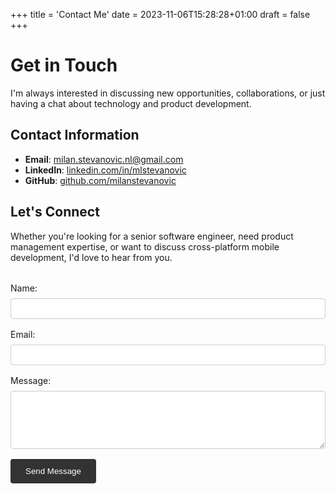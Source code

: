 +++
title = 'Contact Me'
date = 2023-11-06T15:28:28+01:00
draft = false
+++

# Get in Touch

I'm always interested in discussing new opportunities, collaborations, or just having a chat about technology and product development.

## Contact Information

- **Email**: [milan.stevanovic.nl@gmail.com](mailto:milan.stevanovic.nl@gmail.com)
- **LinkedIn**: [linkedin.com/in/mlstevanovic](https://www.linkedin.com/in/mlstevanovic)
- **GitHub**: [github.com/milanstevanovic](https://github.com/milanstevanovic)

## Let's Connect

Whether you're looking for a senior software engineer, need product management expertise, or want to discuss cross-platform mobile development, I'd love to hear from you.

<form action="https://formspree.io/f/mrgwdyqy" method="POST" style="max-width: 600px; margin-top: 2rem;">
  <div style="margin-bottom: 1rem;">
    <label for="name" style="display: block; margin-bottom: 0.5rem;">Name:</label>
    <input type="text" id="name" name="name" required style="width: 100%; padding: 0.5rem; border: 1px solid #ccc; border-radius: 4px;">
  </div>
  
  <div style="margin-bottom: 1rem;">
    <label for="email" style="display: block; margin-bottom: 0.5rem;">Email:</label>
    <input type="email" id="email" name="email" required style="width: 100%; padding: 0.5rem; border: 1px solid #ccc; border-radius: 4px;">
  </div>
  
  <div style="margin-bottom: 1rem;">
    <label for="message" style="display: block; margin-bottom: 0.5rem;">Message:</label>
    <textarea id="message" name="message" rows="5" required style="width: 100%; padding: 0.5rem; border: 1px solid #ccc; border-radius: 4px; resize: vertical;"></textarea>
  </div>
  
  <button type="submit" style="background: #333; color: white; padding: 0.75rem 1.5rem; border: none; border-radius: 4px; cursor: pointer;">Send Message</button>
</form>